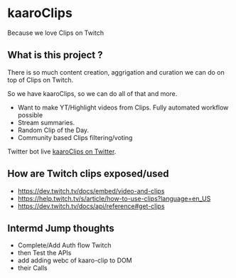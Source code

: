 # kaaroClips
Because we love Clips on Twitch

## What is this project ?
There is so much content creation, aggrigation and curation we can do on top of Clips on Twitch.

So we have kaaroClips, so we can do all of that and more.

* Want to make YT/Highlight videos from Clips. Fully automated workflow possible
* Stream summaries.
* Random Clip of the Day.
* Community based Clips filtering/voting 

Twitter bot live [kaaroClips on Twitter](https://twitter.com/ClipsKaaro).

## How are Twitch clips exposed/used
* https://dev.twitch.tv/docs/embed/video-and-clips
* https://help.twitch.tv/s/article/how-to-use-clips?language=en_US
* https://dev.twitch.tv/docs/api/reference#get-clips



## Intermd Jump thoughts
* Complete/Add Auth flow Twitch
* then Test the APIs
* add adding webc of kaaro-clip to DOM
* their Calls
